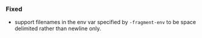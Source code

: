 ### Fixed
- support filenames in the env var specified by `-fragment-env` to be space delimited rather than newline only.
